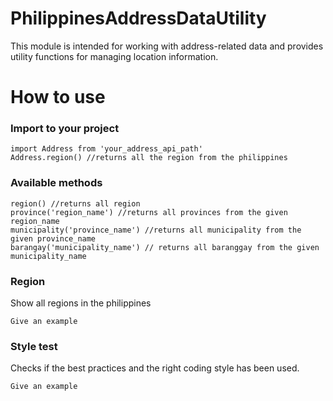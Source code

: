 # PhilippinesAddressDataUtility
This module is intended for working with address-related data and provides utility functions for managing location information.

# How to use

### Import to your project

    import Address from 'your_address_api_path'
    Address.region() //returns all the region from the philippines


### Available methods

    region() //returns all region
    province('region_name') //returns all provinces from the given region_name
    municipality('province_name') //returns all municipality from the given province_name 
    barangay('municipality_name') // returns all baranggay from the given municipality_name

### Region

Show all regions in the philippines

    Give an example

### Style test

Checks if the best practices and the right coding style has been used.

    Give an example
